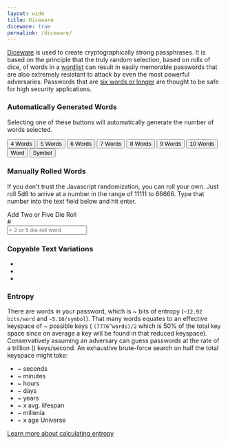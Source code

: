 ```yaml
---
layout: wide
title: Diceware
diceware: true
permalink: /diceware/
---
```


[Diceware](https://web.archive.org/web/20161025134230/http://world.std.com/~reinhold/diceware.html) is used to create cryptographically strong passphrases. It is based on the principle that the truly random selection, based on rolls of dice, of words in a [wordlist](https://web.archive.org/web/20161025134230/http://world.std.com/~reinhold/diceware.wordlist.asc) can result in easily memorable passwords that are also extremely resistant to attack by even the most powerful adversaries. Passwords that are [six words or longer](https://web.archive.org/web/20161025134230/http://world.std.com/~reinhold/dicewarefaq.html#howlong) are thought to be safe for high security applications.

### Automatically Generated Words

Selecting one of these buttons will automatically generate the number of words selected.


<div class='btn-group' role='group' aria-label='Add random words group'>
  <button type='button' class='btn btn-warning genWordsButton' data-words='4' data-rolls='5' data-reset='1'>
    <span class='fa fa-random' aria-hidden='true'></span> 4 Words
  </button>
  <button type='button' class='btn btn-warning genWordsButton' data-words='5' data-rolls='5' data-reset='1'>
    <span class='fa fa-random' aria-hidden='true'></span> 5 Words
  </button>
  <button type='button' class='btn btn-success genWordsButton' data-words='6' data-rolls='5' data-reset='1'>
    <span class='fa fa-random' aria-hidden='true'></span> 6 Words
  </button>
  <button type='button' class='btn btn-success genWordsButton' data-words='7' data-rolls='5' data-reset='1'>
    <span class='fa fa-random' aria-hidden='true'></span> 7 Words
  </button>
  <button type='button' class='btn btn-success genWordsButton' data-words='8' data-rolls='5' data-reset='1'>
    <span class='fa fa-random' aria-hidden='true'></span> 8 Words
  </button>
  <button type='button' class='btn btn-success genWordsButton' data-words='9' data-rolls='5' data-reset='1'>
    <span class='fa fa-random' aria-hidden='true'></span> 9 Words
  </button>
  <button type='button' class='btn btn-success genWordsButton' data-words='10' data-rolls='5' data-reset='1'>
    <span class='fa fa-random' aria-hidden='true'></span> 10 Words
  </button>
  <button type='button' class='btn btn-default genWordsButton' data-words='1' data-rolls='5' data-reset='0'>
    <span class='fa fa-plus' aria-hidden='true'></span> Word
  </button>
  <button type='button' class='btn btn-default genWordsButton' data-words='1' data-rolls='2' data-reset='0'>
    <span class='fa fa-plus' aria-hidden='true'></span> Symbol
  </button>
</div>

### Manually Rolled Words

If you don't trust the Javascript randomization, you can roll your own. Just roll 5d6 to arrive at a number in the range of 11111 to 66666. Type that number into the text field below and hit enter.

<form id='addFiveDieRollWordForm' class='form-inline' data-toggle='validator'>
  <div class='form-group'>
    <label class='sr-only' for='addFiveDieRollWord'>Add Two or Five Die Roll</label>
    <div class='input-group'>
      <div class='input-group-addon'>#</div>
      <input type='text' class='form-control' id='addFiveDieRollWord' placeholder='+ 2 or 5 die roll word' maxlength='5' pattern='^[1-6]{2,5}$'>
    </div>
    <span class='help-block with-errors'></span>
  </div>
</form>

<div class='row'>
<div id='diceWordsCopyableContainer' class='col-8'>
  <h3 class='card-title'>Copyable Text Variations</h3>
  <ul>
  <li><code id='diceWordsCopyableSpace'></code></li>
  <li><code id='diceWordsCopyableDash'></code></li>
  <li><code id='diceWordsCopyableNoGap'></code></li>
  </ul>
</div>
<div class='col'>
<ul id='diceWords' class='list-inline'></ul>
</div>
</div>

<div id='entropyEstimateContainer' class='card card-block'>
  <h3 class='card-title'>Entropy</h3>
  <p class='card-text'>There are <code id='totalWords'></code> words in your password, which is
  ~<code id='totalEntropy'></code>
  bits of entropy
  (<code>~12.92 bits/word</code>
  and
  <code>~5.16/symbol</code>).
  That many words equates to an  effective keyspace of
  ~<code id='crackTimeResultsHalfKeySpace'></code>
  possible keys (
  <code>(7776^words)/2</code>
  which is 50% of the total key space since on average a key will be found in that reduced keyspace). Conservatively assuming an adversary can guess passwords at the rate of a trillion
  (<code id='crackTimeResultsGuessesPerSecond'></code>) keys/second. An exhaustive brute-force search on half the total keyspace might take:</p>

  <ul>
    <li>~<code id='crackTimeResultsSeconds'></code> seconds</li>
    <li>~<code id='crackTimeResultsMinutes'></code> minutes</li>
    <li>~<code id='crackTimeResultsHours'></code> hours</li>
    <li>~<code id='crackTimeResultsDays'></code> days</li>
    <li>~<code id='crackTimeResultsYears'></code> years</li>
    <li>~<code id='crackTimeResultsHumanLifetimes'></code> x avg. lifespan</li>
    <li>~<code id='crackTimeResultsMillenia'></code> millenia</li>
    <li>~<code id='crackTimeResultsUniverseLifetimes'></code> x age Universe</li>
  </ul>
  <a href='https://web.archive.org/web/20161025134230/http://world.std.com/~reinhold/dicewarefaq.html#calculatingentropy' target='_blank'>Learn more about calculating entropy</a>
</div>
